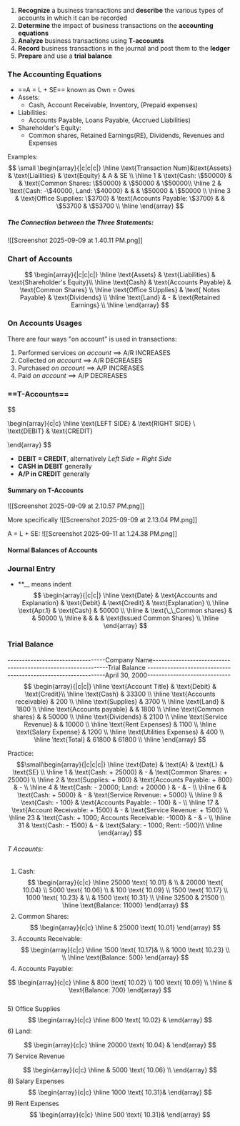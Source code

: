 1) **Recognize** a business transactions and **describe** the various types of accounts in which it can be recorded
2) **Determine** the impact of business transactions on the **accounting equations** 
3) **Analyze** business transactions using **T-accounts**
4) **Record** business transactions in the journal and post them to the **ledger**
5) **Prepare** and use a **trial balance**

### The Accounting Equations
- ==A = L + SE== known as Own = Owes
- Assets:
	- Cash, Account Receivable, Inventory, (Prepaid expenses)
- Liabilities:
	- Accounts Payable, Loans Payable, (Accrued Liabilities)
- Shareholder's Equity:
	- Common shares, Retained Earnings(RE), Dividends, Revenues and Expenses

Examples:
$$
\small \begin{array}{|c|c|c|} \hline
\text{Transaction Num}&\text{Assets} & \text{Liailities} & \text{Equity} & A & SE \\
\hline 1 & \text{Cash: \$50000} &  & \text{Common Shares: \$50000} &  \$50000 & \$50000\\
\hline 2 & \text{Cash: -\$40000, Land: \$40000} & & & \$50000 & \$50000 \\
\hline 3 & \text{Office Supplies: \$3700} & \text{Accounts Payable: \$3700} & & \$53700 & \$53700 \\
\hline
\end{array}  
$$

##### The Connection between the Three Statements:
![[Screenshot 2025-09-09 at 1.40.11 PM.png]]


### Chart of Accounts

$$
\begin{array}{|c|c|c|}
\hline \text{Assets} & \text{Liabilities} & \text{Shareholder's Equity}\\
\hline \text{Cash} & \text{Accounts Payable} & \text{Common Shares} \\
\hline \text{Office SUpplies}  & \text{ Notes Payable} & \text{Dividends} \\
\hline \text{Land} & - & \text{Retained Earnings} \\
\hline
\end{array}
$$
### On Accounts Usages
There are four ways "on account" is used in transactions:
1) Performed services *on account* $\implies$ A/R INCREASES
2) Collected *on account* $\implies$ A/R DECREASES
3) Purchased *on account* $\implies$ A/P INCREASES
4) Paid *on account* $\implies$ A/P DECREASES


### ==T-Accounts==

$$

\begin{array}{c|c} 
\hline \text{LEFT SIDE} & \text{RIGHT SIDE} \\
\text{DEBIT} & \text{CREDIT}

\end{array}
$$

- **DEBIT = CREDIT**, alternatively *Left Side = Right Side*
- **CASH in DEBIT** generally
- **A/P in CREDIT** generally

#### Summary on T-Accounts

![[Screenshot 2025-09-09 at 2.10.57 PM.png]]

More specifically
![[Screenshot 2025-09-09 at 2.13.04 PM.png]]

A = L + SE:
	![[Screenshot 2025-09-11 at 1.24.38 PM.png]]

#### Normal Balances of Accounts

### Journal Entry
- **__ means indent
$$
\begin{array}{|c|c|}
\hline \text{Date} & \text{Accounts and Explanation} & \text{Debit} & \text{Credit} & \text{Explanation} \\
\hline \text{Apr.1} & \text{Cash} & 50000 \\
\hline & \text{\_\_Common shares} & & 50000 \\
\hline & & & & \text{Issued Common Shares} \\
\hline
\end{array}
$$

### Trial Balance
----------------------------------Company Name---------------------------
-----------------------------------Trial Balance -----------------------------
----------------------------------April 30, 2000-----------------------------
$$
\begin{array}{|c|c|}
\hline \text{Account Title} & \text{Debit} & \text{Credit}\\
\hline \text{Cash} & 33300 \\
\hline \text{Accounts receivable} & 200 \\
\hline \text{Supplies} & 3700 \\
\hline \text{Land} & 1800 \\
\hline \text{Accounts payable} & & 1800 \\
\hline \text{Common shares} & & 50000 \\
\hline \text{Dividends} & 2100 \\
\hline \text{Service Revenue} & & 10000 \\
\hline \text{Rent Expenses} & 1100 \\
\hline \text{Salary Expense} & 1200 \\
\hline \text{Utilities Expenses} & 400 \\
\hline \text{Total} & 61800 & 61800 \\
\hline
\end{array} 
$$  

Practice:
$$\small\begin{array}{|c|c|c|}
\hline \text{Date} & \text{A} & \text{L} & \text{SE} \\
\hline 1 & \text{Cash: + 25000} & - & \text{Common Shares: + 25000}  \\
\hline 2 & \text{Supplies: + 800} & \text{Accounts Payable: + 800} & - \\
\hline 4 & \text{Cash: - 20000; Land: + 20000 } & - & - \\
\hline 6 & \text{Cash: + 5000} & - & \text{Service Revenue: + 5000} \\
\hline 9 & \text{Cash: - 100} & \text{Accounts Payable: - 100} & - \\
\hline 17 & \text{Account Receivable: + 1500} & - & \text{Service Revenue: + 1500} \\
\hline 23 & \text{Cash: + 1000; Accounts Receivable: -1000} & - & - \\
\hline 31 & \text{Cash: - 1500} & - & \text{Salary: - 1000; Rent: -500}\\
\hline
\end{array}
$$
###### T Accounts:

1) Cash:
$$
\begin{array}{c|c}
\hline 25000 \text{ 10.01} &  \\
& 20000 \text{ 10.04} \\
5000 \text{ 10.06} \\
& 100 \text{ 10.09} \\
1500 \text{ 10.17} \\
1000 \text{ 10.23} &  \\
& 1500 \text{ 10.31} \\
\hline 32500 & 21500 \\
\hline \text{Balance: 11000}
\end{array}
$$  
2) Common Shares:
$$
\begin{array}{c|c}
\hline  & 25000 \text{ 10.01}
\end{array}
$$
3) Accounts Receivable:
$$
\begin{array}{c|c}
\hline 1500 \text{ 10.17}& \\
& 1000 \text{ 10.23} \\ \\
\hline \text{Balance: 500}
\end{array}
$$
4) Accounts Payable:

$$
\begin{array}{c|c}
\hline & 800 \text{ 10.02} \\
100 \text{ 10.09} \\
\hline & \text{Balance: 700}
\end{array}
$$  
5) Office Supplies
$$
\begin{array}{c|c}
\hline 800 \text{ 10.02} & 
\end{array}
$$ 
6) Land:

$$
\begin{array}{c|c}
\hline 20000 \text{ 10.04} & 
\end{array}
$$
7) Service Revenue

$$
\begin{array}{c|c}
\hline
& 5000 \text{ 10.06} \\
\end{array}
$$
8) Salary Expenses
$$
\begin{array}{c|c}
\hline
1000 \text{ 10.31}& 
\end{array}
$$
9) Rent Expenses
$$
\begin{array}{c|c}
\hline 500 \text{ 10.31}&
\end{array}
$$  